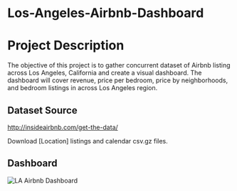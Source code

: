 # Los-Angeles-Airbnb-Dashboard

# Project Description
The objective of this project is to gather concurrent dataset of Airbnb listing across Los Angeles, California and create a visual dashboard. The dashboard will cover  revenue, price per bedroom, price by neighborhoods, and bedroom listings in across Los Angeles region.

## Dataset Source
http://insideairbnb.com/get-the-data/

Download [Location] listings and calendar csv.gz files.

## Dashboard
![LA Airbnb Dashboard](https://user-images.githubusercontent.com/121139596/230243397-49845481-6b24-4431-9408-652b7a1f6a0a.png)
